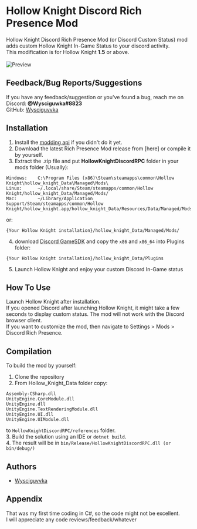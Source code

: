 
# Hollow Knight Discord Rich Presence Mod
Hollow Knight Discord Rich Presence Mod (or Discord Custom Status) mod adds custom Hollow Knight In-Game Status to your discord activity.\
This modification is for Hollow Knight __1.5__ or above.\
\
![Preview](https://i.ibb.co/qDj1b3T/presence.png)

## Feedback/Bug Reports/Suggestions

If you have any feedback/suggestion or you've found a bug, reach me on\
Discord: __@Wysciguwka#8823__\
GitHub: [Wysciguvvka](https://www.github.com/Wysciguvvka)


## Installation
1. Install the [modding api](https://github.com/hk-modding/api) if you didn't do it yet.
2. Download the latest Rich Presence Mod release from [here] or compile it by yourself.
3. Extract the .zip file and put __HollowKnightDiscordRPC__ folder in your mods folder 
(Usually):

``` 
Windows:	C:\Program Files (x86)\Steam\steamapps\common\Hollow Knight\hollow_knight_Data\Managed\Mods\
Linux:		~/.local/share/Steam/steamapps/common/Hollow Knight/hollow_knight_Data/Managed/Mods/
Mac:		~/Library/Application Support/Steam/steamapps/common/Hollow Knight/hollow_knight.app/hollow_knight_Data/Resources/Data/Managed/Mods/
```
or:
```
{Your Hollow Knight installation}/hollow_knight_Data/Managed/Mods/
```
4. download [Discord GameSDK](https://discord.com/developers/docs/game-sdk/sdk-starter-guide) and copy the `x86` and `x86_64` into Plugins folder:
```
{Your Hollow Knight installation}/hollow_knight_Data/Plugins
```
5. Launch Hollow Knight and enjoy your custom Discord In-Game status
## How To Use

Launch Hollow Knight after installation.\
If you opened Discord after launching Hollow Knight, it might take a few seconds to display custom status.
The mod will not work with the Discord browser client.\
If you want to customize the mod, then navigate to Settings > Mods > Discord Rich Presence.


## Compilation

To build the mod by yourself:
1. Clone the repository
2. From Hollow_Knight_Data folder copy:
```
Assembly-CSharp.dll
UnityEngine.CoreModule.dll
UnityEngine.dll
UnityEngine.TextRenderingModule.dll
UnityEngine.UI.dll
UnityEngine.UIModule.dll
```
to `HollowKnightDiscordRPC/references` folder.\
3. Build the solution using an IDE or `dotnet build`.\
4. The result will be in `bin/Release/HollowKnightDiscordRPC.dll (or bin/debug/)`

## Authors

- [Wysciguvvka](https://www.github.com/Wysciguvvka)


## Appendix

That was my first time coding in C#, so the code might not be excellent.\
I will appreciate any code reviews/feedback/whatever

